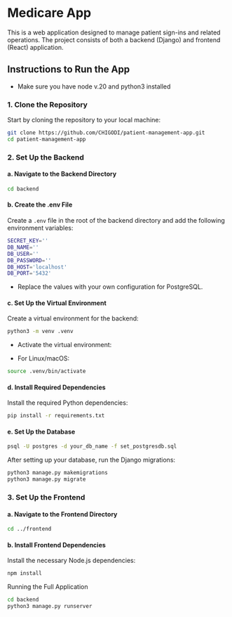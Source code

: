 # Medicare App

This is a web application designed to manage patient sign-ins and related operations. The project consists of both a backend (Django) and frontend (React) application.

## Instructions to Run the App
- Make sure you have node v.20 and python3 installed

### 1. Clone the Repository

Start by cloning the repository to your local machine:

```bash
git clone https://github.com/CHIGODI/patient-management-app.git
cd patient-management-app
```

### 2. Set Up the Backend

#### a. Navigate to the Backend Directory

```bash
cd backend
```
#### b. Create the .env File
Create a `.env` file in the root of the backend directory and add the following environment variables:

```bash
SECRET_KEY=''
DB_NAME=''
DB_USER=''
DB_PASSWORD=''
DB_HOST='localhost'
DB_PORT='5432'
```
- Replace the values with your own configuration for PostgreSQL.

#### c. Set Up the Virtual Environment
Create a virtual environment for the backend:

```bash
python3 -m venv .venv
```

- Activate the virtual environment:

- For Linux/macOS:
```bash
source .venv/bin/activate
```

#### d. Install Required Dependencies
Install the required Python dependencies:

```bash
pip install -r requirements.txt
```

#### e. Set Up the Database
```bash
psql -U postgres -d your_db_name -f set_postgresdb.sql
```

After setting up your database, run the Django migrations:

```bash
python3 manage.py makemigrations
python3 manage.py migrate
```

### 3. Set Up the Frontend
#### a. Navigate to the Frontend Directory

```bash
cd ../frontend
```

#### b. Install Frontend Dependencies
Install the necessary Node.js dependencies:

```bash
npm install
```

Running the Full Application
```bash
cd backend
python3 manage.py runserver
```
